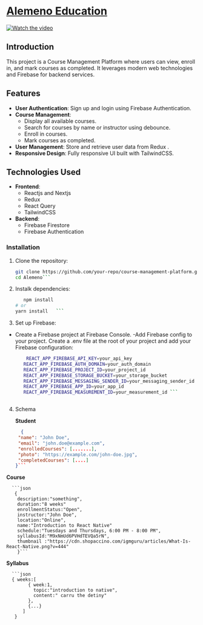 # [Alemeno Education](https://alemeno-zeta.vercel.app/)

[![Watch the video](https://img.youtube.com/vi/T-D1KVIuvjA/maxresdefault.jpg)](https://youtu.be/hK3gVEro1Pg)

## Introduction
This project is a Course Management Platform where users can view, enroll in, and mark courses as completed. It leverages modern web technologies and Firebase for backend services.

## Features
- **User Authentication**: Sign up and login using Firebase Authentication.
- **Course Management**: 
  - Display all available courses.
  - Search for courses by name or instructor using debounce.
  - Enroll in courses.
  - Mark courses as completed.
- **User Management**: Store and retrieve user data from Redux .
- **Responsive Design**: Fully responsive UI built with TailwindCSS.

## Technologies Used
- **Frontend**: 
  - Reactjs and Nextjs
  - Redux
  - React Query
  - TailwindCSS
- **Backend**:
  - Firebase Firestore
  - Firebase Authentication


### Installation
1. Clone the repository:
   ```bash
   git clone https://github.com/your-repo/course-management-platform.git
   cd Alemeno```

2. Instalk dependencies:
    ```bash
       npm install
    # or
    yarn install   ```

3. Set up Firebase:
  - Create a Firebase project at Firebase Console.
  -Add Firebase config to your project. Create a .env file at the root of your project and add your Firebase configuration:
     ```bash
         REACT_APP_FIREBASE_API_KEY=your_api_key
        REACT_APP_FIREBASE_AUTH_DOMAIN=your_auth_domain
        REACT_APP_FIREBASE_PROJECT_ID=your_project_id
        REACT_APP_FIREBASE_STORAGE_BUCKET=your_storage_bucket
        REACT_APP_FIREBASE_MESSAGING_SENDER_ID=your_messaging_sender_id
        REACT_APP_FIREBASE_APP_ID=your_app_id
        REACT_APP_FIREBASE_MEASUREMENT_ID=your_measurement_id ```



4. Schema

   **Student**
   ```json
     {
    "name": "John Doe",
    "email": "john.doe@example.com",
    "enrolledCourses": [.......],
    "photo": "https://example.com/john-doe.jpg",
    "completedCourses": [....]
   }```

**Course**

      ```json
       {
        description:"something",
        duration:"8 weeks"
        enrollmentStatus:"Open",
        instructor:"John Doe",
        location:"Online",
        name:"Introduction to React Native"
        schedule:"Tuesdays and Thursdays, 6:00 PM - 8:00 PM",
        syllabusId:"M9xNmUd6PVHdTEVQa5rN",
        thumbnail :"https://cdn.shopaccino.com/igmguru/articles/What-Is-React-Native.png?v=444"
        }```
  **Syllabus**
  
      ```json
      { weeks:[
            { week:1,
              topic:"introduction to native",
              content:" carru the detiny"
            },
            {...}
          ]
       }
